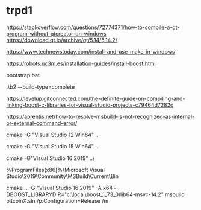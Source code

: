 # trpd1

https://stackoverflow.com/questions/72774371/how-to-compile-a-qt-program-without-qtcreator-on-windows
https://download.qt.io/archive/qt/5.14/5.14.2/


https://www.technewstoday.com/install-and-use-make-in-windows


https://robots.uc3m.es/installation-guides/install-boost.html

bootstrap.bat

.\b2 --build-type=complete

https://levelup.gitconnected.com/the-definite-guide-on-compiling-and-linking-boost-c-libraries-for-visual-studio-projects-c79464d7282d


https://aprentis.net/how-to-resolve-msbuild-is-not-recognized-as-internal-or-external-command-error/

cmake -G "Visual Studio 12 Win64" ..

cmake -G "Visual Studio 15 Win64" ..

cmake -G"Visual Studio 16 2019" ../


%ProgramFiles(x86)%\Microsoft Visual Studio\2019\Community\MSBuild\Current\Bin

cmake .. -G "Visual Studio 16 2019" -A x64 -DBOOST_LIBRARYDIR="c:\local\boost_1_73_0\lib64-msvc-14.2"
msbuild pitcoinX.sln /p:Configuration=Release /m
